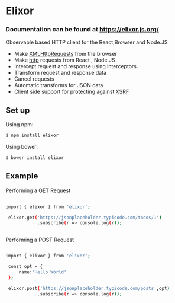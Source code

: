 # Elixor

### Documentation can be found at https://elixor.js.org/

Observable based HTTP client for the React,Browser and Node.JS

-  Make [XMLHttpRequests](https://developer.mozilla.org/en-US/docs/Web/API/XMLHttpRequest) from the browser
-   Make [http](http://nodejs.org/api/http.html) requests from React , Node.JS
-   Intercept request and response using interceptors.
-   Transform request and response data
-   Cancel requests
-   Automatic transforms for JSON data
-   Client side support for protecting against [XSRF](http://en.wikipedia.org/wiki/Cross-site_request_forgery)

## Set up

Using npm:
```bash
$ npm install elixor
```
Using bower:
```bash
$ bower install elixor
```

## Example

Performing a GET Request
```bash
    
import { elixor } from 'elixor';

 elixor.get('https://jsonplaceholder.typicode.com/todos/1')
            .subscribe(r => console.log(r));
     
```

Performing a POST Request

```bash

import { elixor } from 'elixor';

 const opt = {
     name:'Hello World'
 };

 elixor.post('https://jsonplaceholder.typicode.com/posts',opt)
            .subscribe(r => console.log(r));

```

